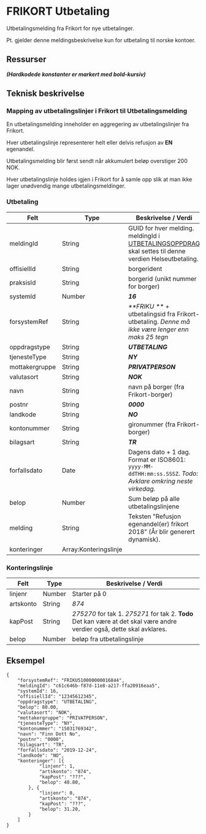# FRIKORT Utbetaling
Utbetalingsmelding fra Frikort for nye utbetalinger.

Pt. gjelder denne meldingsbeskrivelse kun for utbetaling til norske kontoer.

## Ressurser
_**(Hardkodede konstanter er markert med bold-kursiv)**_

## Teknisk beskrivelse
### Mapping av utbetalingslinjer i Frikort til Utbetalingsmelding
En utbetalingsmelding inneholder en aggregering av utbetalingslinjer fra Frikort.

Hver utbetalingslinje representerer helt eller delvis refusjon av **EN** egenandel.

Utbetalingsmelding blir først sendt når akkumulert beløp overstiger 200 NOK.

Hver utbetalingslinje holdes igjen i Frikort for å samle opp slik at man ikke lager unødvendig mange utbetalingsmeldinger. 


### Utbetaling
Felt | Type | Beskrivelse / Verdi
-----|------ |-------------------
meldingId | String | GUID for hver melding. meldingId i [UTBETALINGSOPPDRAG](docs/UTBETALINGSOPPDRAG.md) skal settes til denne verdien Helseutbetaling.
offisiellId |String | borgerident
praksisId | String | borgerid (unikt nummer for borger)
systemId | Number | _**16**_
forsystemRef|String| _**FRIKU **_ + utbetalingsid fra Frikort-utbetaling. _Denne må ikke være lenger enn maks 25 tegn_
oppdragstype|String| _**UTBETALING**_
tjenesteType|String| _**NY**_
mottakergruppe|String| _**PRIVATPERSON**_
valutasort|String| **_NOK_**
navn | String | navn på borger (fra Frikort-borger)
postnr | String| _**0000**_
landkode | String | _**NO**_
kontonummer | String | gironummer (fra Frikort-borger)
bilagsart | String | _**TR**_
forfallsdato | Date| Dagens dato + 1 dag. Format er ISO8601: ``yyyy-MM-ddTHH:mm:ss.SSSZ``. _Todo: Avklare omkring neste virkedag._ 
belop | Number | Sum beløp på alle utbetalingslinjene
melding | String | Teksten "Refusjon egenandel(er) frikort 2018" (År blir generert dynamisk).
konteringer | Array:Konteringslinje |

### Konteringslinje
Felt | Type | Beskrivelse / Verdi
-----|----- |--------------------
linjenr | Number | Starter på 0
artskonto | String | _*874*_ 
kapPost | String | _*275270*_ for tak 1. _*275271*_ for tak 2. **Todo** Det kan være at det skal være andre verdier også, dette skal avklares.
belop | Number | beløp fra utbetalingslinje
 


## Eksempel

```
{
	"forsystemRef": "FRIKU510000000016844",
	"meldingId": "c61c646b-f87d-11e8-a217-ffa20916eaa5",
	"systemId": 16,
	"offisiellId": "12345612345",
	"oppdragstype": "UTBETALING",
	"belop": 80.00,
	"valutasort": "NOK",
	"mottakergruppe": "PRIVATPERSON",
	"tjenesteType": "NY",
	"kontonummer": "15031769342",
	"navn": "Finn Dott No",
	"postnr": "0000",
	"bilagsart": "TR",
	"forfallsdato": "2019-12-24",
	"landkode": "NO",
	"konteringer": [{
			"linjenr": 1,
			"artskonto": "874",
			"kapPost": "???",
			"belop": 48.80,
		}, {
			"linjenr": 0,
			"artskonto": "874",
			"kapPost": "???",
			"belop": 31.20,
		}
	]
}
```